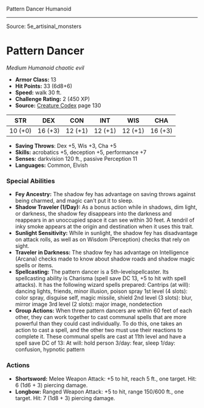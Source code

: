 <MonsterName/>Pattern Dancer</MonsterName>
<CreatureType/>Humanoid</CreatureType>



---

Source: 5e_artisinal_monsters

# Pattern Dancer

*Medium* *Humanoid* *chaotic evil*

- **Armor Class:** 13
- **Hit Points:** 33 (6d8+6)
- **Speed:** walk 30 ft.
- **Challenge Rating:** 2 (450 XP)
- **Source:** [Creature Codex](https://koboldpress.com/kpstore/product/creature-codex-for-5th-edition-dnd) page 130

| STR | DEX | CON | INT | WIS | CHA |
| --- | --- | --- | --- | --- | --- |
| 10 (+0) | 16 (+3) | 12 (+1) | 12 (+1) | 12 (+1) | 16 (+3) |

- **Saving Throws**: Dex +5, Wis +3, Cha +5
- **Skills:** acrobatics +5, deception +5, performance +7
- **Senses:** darkvision 120 ft., passive Perception 11
- **Languages:** Common, Elvish

### Special Abilities

- **Fey Ancestry:** The shadow fey has advantage on saving throws against being charmed, and magic can't put it to sleep.
- **Shadow Traveler (1/Day):** As a bonus action while in shadows, dim light, or darkness, the shadow fey disappears into the darkness and reappears in an unoccupied space it can see within 30 feet. A tendril of inky smoke appears at the origin and destination when it uses this trait.
- **Sunlight Sensitivity:** While in sunlight, the shadow fey has disadvantage on attack rolls, as well as on Wisdom (Perception) checks that rely on sight.
- **Traveler in Darkness:** The shadow fey has advantage on Intelligence (Arcana) checks made to know about shadow roads and shadow magic spells or items.
- **Spellcasting:** The pattern dancer is a 5th-levelspellcaster. Its spellcasting ability is Charisma (spell save DC 13, +5 to hit with spell attacks). It has the following wizard spells prepared:
Cantrips (at will): dancing lights, friends, minor illusion, poison spray
1st level (4 slots): color spray, disguise self, magic missile, shield
2nd level (3 slots): blur, mirror image
3rd level (2 slots): major image, nondetection
- **Group Actions:** When three pattern dancers are within 60 feet of each other, they can work together to cast communal spells that are more powerful than they could cast individually. To do this, one takes an action to cast a spell, and the other two must use their reactions to complete it. These communal spells are cast at 11th level and have a spell save DC of 13:
At will: hold person
3/day: fear, sleep
1/day: confusion, hypnotic pattern

### Actions

- **Shortsword:** Melee Weapon Attack: +5 to hit, reach 5 ft., one target. Hit: 6 (1d6 + 3) piercing damage.
- **Longbow:** Ranged Weapon Attack: +5 to hit, range 150/600 ft., one target. Hit: 7 (1d8 + 3) piercing damage.




